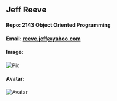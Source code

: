 ## Jeff Reeve
#### Repo: 2143 Object Oriented Programming
#### Email: reeve.jeff@yahoo.com
#### Image: 
![Pic](https://i.imgur.com/Q8lcr4s.jpg)
#### Avatar: 
![Avatar](https://i.imgur.com/i8fjXUH.jpg)
